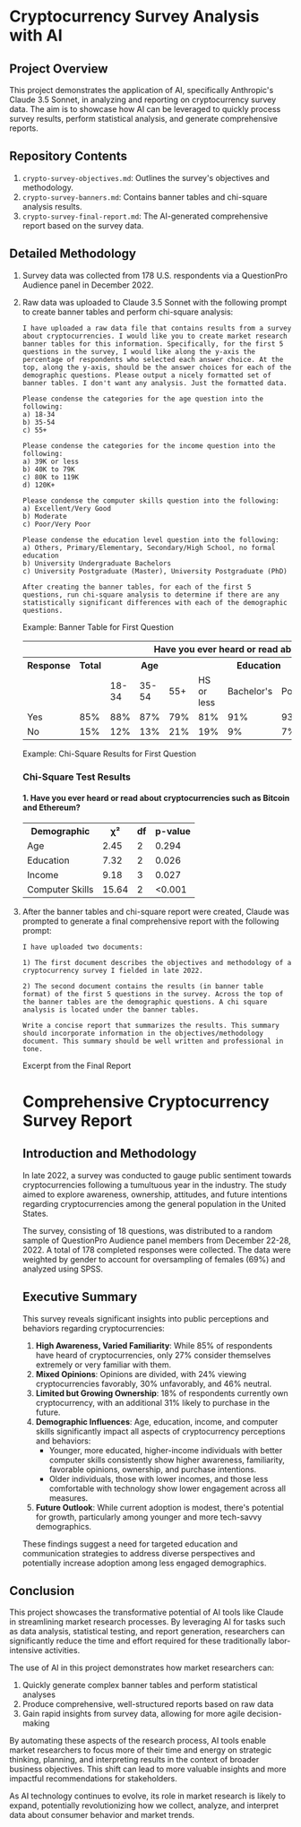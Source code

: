 # Cryptocurrency Survey Analysis with AI

## Project Overview

This project demonstrates the application of AI, specifically Anthropic's Claude 3.5 Sonnet, in analyzing and reporting on cryptocurrency survey data. The aim is to showcase how AI can be leveraged to quickly process survey results, perform statistical analysis, and generate comprehensive reports.

## Repository Contents

1. `crypto-survey-objectives.md`: Outlines the survey's objectives and methodology.
2. `crypto-survey-banners.md`: Contains banner tables and chi-square analysis results.
3. `crypto-survey-final-report.md`: The AI-generated comprehensive report based on the survey data.

## Detailed Methodology

1. Survey data was collected from 178 U.S. respondents via a QuestionPro Audience panel in December 2022.

2. Raw data was uploaded to Claude 3.5 Sonnet with the following prompt to create banner tables and perform chi-square analysis:

   ```
   I have uploaded a raw data file that contains results from a survey about cryptocurrencies. I would like you to create market research banner tables for this information. Specifically, for the first 5 questions in the survey, I would like along the y-axis the percentage of respondents who selected each answer choice. At the top, along the y-axis, should be the answer choices for each of the demographic questions. Please output a nicely formatted set of banner tables. I don't want any analysis. Just the formatted data. 

   Please condense the categories for the age question into the following: 
   a) 18-34 
   b) 35-54 
   c) 55+

   Please condense the categories for the income question into the following: 
   a) 39K or less 
   b) 40K to 79K 
   c) 80K to 119K 
   d) 120K+ 

   Please condense the computer skills question into the following: 
   a) Excellent/Very Good 
   b) Moderate 
   c) Poor/Very Poor 

   Please condense the education level question into the following: 
   a) Others, Primary/Elementary, Secondary/High School, no formal education
   b) University Undergraduate Bachelors 
   c) University Postgraduate (Master), University Postgraduate (PhD)

   After creating the banner tables, for each of the first 5 questions, run chi-square analysis to determine if there are any statistically significant differences with each of the demographic questions.
   ```

   Example: Banner Table for First Question

   <table>
   <tr>
   <th colspan="14">Have you ever heard or read about cryptocurrencies such as Bitcoin and Ethereum?</th>
   </tr>
   <tr>
   <th>Response</th>
   <th>Total</th>
   <th colspan="3">Age</th>
   <th colspan="3">Education</th>
   <th colspan="4">Income</th>
   <th colspan="3">Computer Skills</th>
   </tr>
   <tr>
   <td></td>
   <td></td>
   <td>18-34</td>
   <td>35-54</td>
   <td>55+</td>
   <td>HS or less</td>
   <td>Bachelor's</td>
   <td>Postgrad</td>
   <td>≤$39K</td>
   <td>$40K-$79K</td>
   <td>$80K-$119K</td>
   <td>≥$120K</td>
   <td>Excellent/Very Good</td>
   <td>Moderate</td>
   <td>Poor/Very Poor</td>
   </tr>
   <tr>
   <td>Yes</td>
   <td>85%</td>
   <td>88%</td>
   <td>87%</td>
   <td>79%</td>
   <td>81%</td>
   <td>91%</td>
   <td>93%</td>
   <td>80%</td>
   <td>89%</td>
   <td>93%</td>
   <td>92%</td>
   <td>91%</td>
   <td>82%</td>
   <td>67%</td>
   </tr>
   <tr>
   <td>No</td>
   <td>15%</td>
   <td>12%</td>
   <td>13%</td>
   <td>21%</td>
   <td>19%</td>
   <td>9%</td>
   <td>7%</td>
   <td>20%</td>
   <td>11%</td>
   <td>7%</td>
   <td>8%</td>
   <td>9%</td>
   <td>18%</td>
   <td>33%</td>
   </tr>
   </table>

   Example: Chi-Square Results for First Question

   <h3>Chi-Square Test Results</h3>

   <h4>1. Have you ever heard or read about cryptocurrencies such as Bitcoin and Ethereum?</h4>

   <table>
   <tr><th>Demographic</th><th>χ²</th><th>df</th><th>p-value</th></tr>
   <tr><td>Age</td><td>2.45</td><td>2</td><td>0.294</td></tr>
   <tr><td>Education</td><td>7.32</td><td>2</td><td>0.026</td></tr>
   <tr><td>Income</td><td>9.18</td><td>3</td><td>0.027</td></tr>
   <tr><td>Computer Skills</td><td>15.64</td><td>2</td><td>&lt;0.001</td></tr>
   </table>

3. After the banner tables and chi-square report were created, Claude was prompted to generate a final comprehensive report with the following prompt:

   ```
   I have uploaded two documents:

   1) The first document describes the objectives and methodology of a cryptocurrency survey I fielded in late 2022.

   2) The second document contains the results (in banner table format) of the first 5 questions in the survey. Across the top of the banner tables are the demographic questions. A chi square analysis is located under the banner tables. 

   Write a concise report that summarizes the results. This summary should incorporate information in the objectives/methodology document. This summary should be well written and professional in tone.
   ```

   Excerpt from the Final Report

   <h1>Comprehensive Cryptocurrency Survey Report</h1>

   <h2>Introduction and Methodology</h2>

   <p>In late 2022, a survey was conducted to gauge public sentiment towards cryptocurrencies following a tumultuous year in the industry. The study aimed to explore awareness, ownership, attitudes, and future intentions regarding cryptocurrencies among the general population in the United States.</p>

   <p>The survey, consisting of 18 questions, was distributed to a random sample of QuestionPro Audience panel members from December 22-28, 2022. A total of 178 completed responses were collected. The data were weighted by gender to account for oversampling of females (69%) and analyzed using SPSS.</p>

   <h2>Executive Summary</h2>

   <p>This survey reveals significant insights into public perceptions and behaviors regarding cryptocurrencies:</p>

   <ol>
   <li><strong>High Awareness, Varied Familiarity</strong>: While 85% of respondents have heard of cryptocurrencies, only 27% consider themselves extremely or very familiar with them.</li>

   <li><strong>Mixed Opinions</strong>: Opinions are divided, with 24% viewing cryptocurrencies favorably, 30% unfavorably, and 46% neutral.</li>

   <li><strong>Limited but Growing Ownership</strong>: 18% of respondents currently own cryptocurrency, with an additional 31% likely to purchase in the future.</li>

   <li><strong>Demographic Influences</strong>: Age, education, income, and computer skills significantly impact all aspects of cryptocurrency perceptions and behaviors:
      <ul>
      <li>Younger, more educated, higher-income individuals with better computer skills consistently show higher awareness, familiarity, favorable opinions, ownership, and purchase intentions.</li>
      <li>Older individuals, those with lower incomes, and those less comfortable with technology show lower engagement across all measures.</li>
      </ul>
   </li>

   <li><strong>Future Outlook</strong>: While current adoption is modest, there's potential for growth, particularly among younger and more tech-savvy demographics.</li>
   </ol>

   <p>These findings suggest a need for targeted education and communication strategies to address diverse perspectives and potentially increase adoption among less engaged demographics.</p>

## Conclusion

This project showcases the transformative potential of AI tools like Claude in streamlining market research processes. By leveraging AI for tasks such as data analysis, statistical testing, and report generation, researchers can significantly reduce the time and effort required for these traditionally labor-intensive activities.

The use of AI in this project demonstrates how market researchers can:

1. Quickly generate complex banner tables and perform statistical analyses
2. Produce comprehensive, well-structured reports based on raw data
3. Gain rapid insights from survey data, allowing for more agile decision-making

By automating these aspects of the research process, AI tools enable market researchers to focus more of their time and energy on strategic thinking, planning, and interpreting results in the context of broader business objectives. This shift can lead to more valuable insights and more impactful recommendations for stakeholders.

As AI technology continues to evolve, its role in market research is likely to expand, potentially revolutionizing how we collect, analyze, and interpret data about consumer behavior and market trends.



